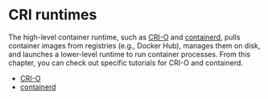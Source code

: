 # CRI runtimes

The high-level container runtime, such as [CRI-O](https://cri-o.io/) and [containerd](https://containerd.io/), pulls container images from registries (e.g., Docker Hub), manages them on disk, and launches a lower-level runtime to run container processes.
From this chapter, you can check out specific tutorials for CRI-O and containerd.

* [CRI-O](cri/crio.md)
* [containerd](cri/containerd.md)
